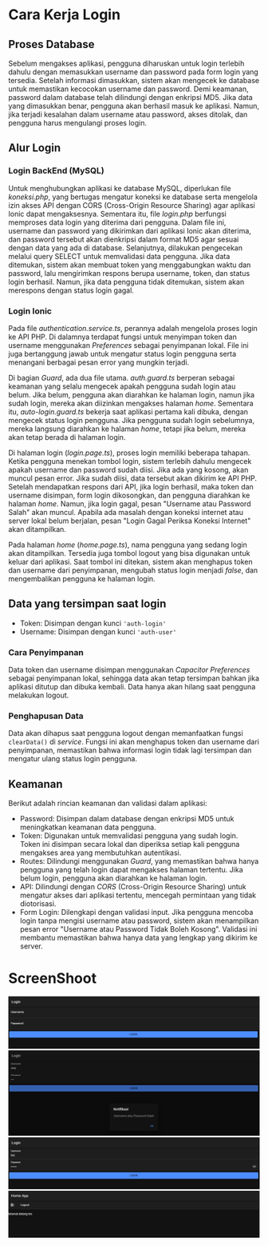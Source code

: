 # Cara Kerja Login
## Proses Database 
Sebelum mengakses aplikasi, pengguna diharuskan untuk login terlebih dahulu dengan memasukkan username dan password pada form login yang tersedia. Setelah informasi dimasukkan, sistem akan mengecek ke database untuk memastikan kecocokan username dan password. Demi keamanan, password dalam database telah dilindungi dengan enkripsi MD5. Jika data yang dimasukkan benar, pengguna akan berhasil masuk ke aplikasi. Namun, jika terjadi kesalahan dalam username atau password, akses ditolak, dan pengguna harus mengulangi proses login.

## Alur Login
### Login BackEnd (MySQL)
Untuk menghubungkan aplikasi ke database MySQL, diperlukan file *koneksi.php*, yang bertugas mengatur koneksi ke database serta mengelola izin akses API dengan CORS (Cross-Origin Resource Sharing) agar aplikasi Ionic dapat mengaksesnya. Sementara itu, file *login.php* berfungsi memproses data login yang diterima dari pengguna. Dalam file ini, username dan password yang dikirimkan dari aplikasi Ionic akan diterima, dan password tersebut akan dienkripsi dalam format MD5 agar sesuai dengan data yang ada di database. Selanjutnya, dilakukan pengecekan melalui query SELECT untuk memvalidasi data pengguna. Jika data ditemukan, sistem akan membuat token yang menggabungkan waktu dan password, lalu mengirimkan respons berupa username, token, dan status login berhasil. Namun, jika data pengguna tidak ditemukan, sistem akan merespons dengan status login gagal.
### Login Ionic 
Pada file *authentication.service.ts*, perannya adalah mengelola proses login ke API PHP. Di dalamnya terdapat fungsi untuk menyimpan token dan username menggunakan *Preferences* sebagai penyimpanan lokal. File ini juga bertanggung jawab untuk mengatur status login pengguna serta menangani berbagai pesan error yang mungkin terjadi.

Di bagian *Guard*, ada dua file utama. *auth.guard.ts* berperan sebagai keamanan yang selalu mengecek apakah pengguna sudah login atau belum. Jika belum, pengguna akan diarahkan ke halaman login, namun jika sudah login, mereka akan diizinkan mengakses halaman *home*. Sementara itu, *auto-login.guard.ts* bekerja saat aplikasi pertama kali dibuka, dengan mengecek status login pengguna. Jika pengguna sudah login sebelumnya, mereka langsung diarahkan ke halaman *home*, tetapi jika belum, mereka akan tetap berada di halaman login.

Di halaman login (*login.page.ts*), proses login memiliki beberapa tahapan. Ketika pengguna menekan tombol login, sistem terlebih dahulu mengecek apakah username dan password sudah diisi. Jika ada yang kosong, akan muncul pesan error. Jika sudah diisi, data tersebut akan dikirim ke API PHP. Setelah mendapatkan respons dari API, jika login berhasil, maka token dan username disimpan, form login dikosongkan, dan pengguna diarahkan ke halaman *home*. Namun, jika login gagal, pesan "Username atau Password Salah" akan muncul. Apabila ada masalah dengan koneksi internet atau server lokal belum berjalan, pesan "Login Gagal Periksa Koneksi Internet" akan ditampilkan.

Pada halaman *home* (*home.page.ts*), nama pengguna yang sedang login akan ditampilkan. Tersedia juga tombol logout yang bisa digunakan untuk keluar dari aplikasi. Saat tombol ini ditekan, sistem akan menghapus token dan username dari penyimpanan, mengubah status login menjadi *false*, dan mengembalikan pengguna ke halaman login.

## Data yang tersimpan saat login
- Token: Disimpan dengan kunci `'auth-login'`
- Username: Disimpan dengan kunci `'auth-user'`

### Cara Penyimpanan
Data token dan username disimpan menggunakan *Capacitor Preferences* sebagai penyimpanan lokal, sehingga data akan tetap tersimpan bahkan jika aplikasi ditutup dan dibuka kembali. Data hanya akan hilang saat pengguna melakukan logout.

### Penghapusan Data
Data akan dihapus saat pengguna logout dengan memanfaatkan fungsi `clearData()` di *service*. Fungsi ini akan menghapus token dan username dari penyimpanan, memastikan bahwa informasi login tidak lagi tersimpan dan mengatur ulang status login pengguna.

## Keamanan
Berikut adalah rincian keamanan dan validasi dalam aplikasi:

- Password: Disimpan dalam database dengan enkripsi MD5 untuk meningkatkan keamanan data pengguna.
- Token: Digunakan untuk memvalidasi pengguna yang sudah login. Token ini disimpan secara lokal dan diperiksa setiap kali pengguna mengakses area yang membutuhkan autentikasi.
- Routes: Dilindungi menggunakan *Guard*, yang memastikan bahwa hanya pengguna yang telah login dapat mengakses halaman tertentu. Jika belum login, pengguna akan diarahkan ke halaman login.
- API: Dilindungi dengan *CORS* (Cross-Origin Resource Sharing) untuk mengatur akses dari aplikasi tertentu, mencegah permintaan yang tidak diotorisasi.
- Form Login: Dilengkapi dengan validasi input. Jika pengguna mencoba login tanpa mengisi username atau password, sistem akan menampilkan pesan error "Username atau Password Tidak Boleh Kosong". Validasi ini membantu memastikan bahwa hanya data yang lengkap yang dikirim ke server.

# ScreenShoot 
![Deskripsi 1](1.png)
![Deskripsi 2](2.png)
![Deskripsi 3](3.png)
![Deskripsi 4](4.png)


